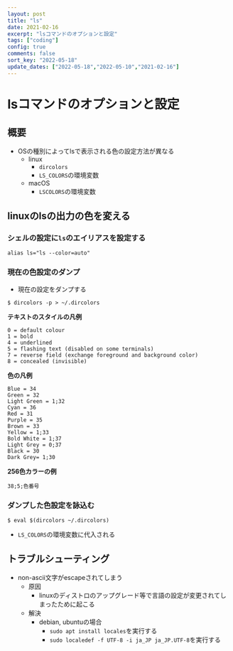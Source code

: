 ```yaml
---
layout: post
title: "ls"
date: 2021-02-16
excerpt: "lsコマンドのオプションと設定"
tags: ["coding"]
config: true
comments: false
sort_key: "2022-05-18"
update_dates: ["2022-05-18","2022-05-10","2021-02-16"]
---
```


# lsコマンドのオプションと設定

## 概要
 - OSの種別によってlsで表示される色の設定方法が異なる
   - linux
     - `dircolors`
     - `LS_COLORS`の環境変数
   - macOS
     - `LSCOLORS`の環境変数

## linuxのlsの出力の色を変える

### シェルの設定に`ls`のエイリアスを設定する

```shell
alias ls="ls --color=auto"
```

### 現在の色設定のダンプ
 - 現在の設定をダンプする

```console
$ dircolors -p > ~/.dircolors
```

**テキストのスタイルの凡例**
```
0 = default colour
1 = bold
4 = underlined
5 = flashing text (disabled on some terminals)
7 = reverse field (exchange foreground and background color)
8 = concealed (invisible)
```

**色の凡例**
```
Blue = 34
Green = 32
Light Green = 1;32
Cyan = 36
Red = 31
Purple = 35
Brown = 33
Yellow = 1;33
Bold White = 1;37
Light Grey = 0;37
Black = 30
Dark Grey= 1;30
```

**256色カラーの例**

```config
38;5;色番号
```

### ダンプした色設定を詠込む

```console
$ eval $(dircolors ~/.dircolors)
```
 - `LS_COLORS`の環境変数に代入される

## トラブルシューティング
 - non-ascii文字がescapeされてしまう
   - 原因
     - linuxのディストロのアップグレード等で言語の設定が変更されてしまったために起こる
   - 解決
     - debian, ubuntuの場合
       - `sudo apt install locales`を実行する
       - `sudo localedef -f UTF-8 -i ja_JP ja_JP.UTF-8`を実行する
